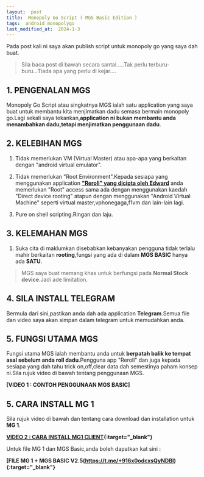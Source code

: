 ```yaml
---
layout:  post
title:  Monopoly Go Script ( MGS Basic Edition )
tags:  android monopolygo
last_modified_at:  2024-1-3
---
```

Pada post kali ni saya akan publish script untuk monopoly go yang saya dah buat.

> Sila baca post di bawah secara santai.....Tak perlu terburu-buru...Tiada apa yang perlu di kejar....

## 1. PENGENALAN MGS
Monopoly Go Script atau singkatnya MGS ialah satu application yang saya buat untuk membantu kita menjimatkan dadu semasa bermain monopoly go.Lagi sekali saya tekankan,**application ni bukan membantu anda menambahkan dadu,tetapi menjimatkan penggunaan dadu**.

## 2. KELEBIHAN MGS 
1. Tidak memerlukan VM (Virtual Master) atau apa-apa yang berkaitan dengan "android virtual emulator".

2. Tidak memerlukan "Root Environment".Kepada sesiapa yang menggunakan application **["Reroll" yang dicipta oleh Edward](https://discord.com/invite/monopolysecrets)** anda memerlukan "Root" access sama ada dengan menggunakan kaedah "Direct device rooting" atapun dengan menggunakan "Android Virtual Machine" seperti virtual master,vphonegaga,f1vm dan lain-lain lagi.

3. Pure on shell scripting.Ringan dan laju.

## 3. KELEMAHAN MGS
1. Suka cita di maklumkan disebabkan kebanyakan pengguna tidak terlalu mahir berkaitan **rooting**,fungsi yang ada di dalam **MGS BASIC** hanya ada **SATU**.

> MGS saya buat memang khas untuk berfungsi pada **Normal Stock device**.Jadi ade limitation.

## 4. SILA INSTALL TELEGRAM
Bermula dari sini,pastikan anda dah ada application **Telegram**.Semua file dan video saya akan simpan dalam telegram untuk memudahkan anda.

## 5. FUNGSI UTAMA MGS
Fungsi utama MGS ialah membantu anda untuk **berpatah balik ke tempat asal sebelum anda roll dadu**.Pengguna app "Reroll" dan juga kepada sesiapa yang dah tahu trick on,off,clear data dah semestinya paham konsep ni.Sila rujuk video di bawah tentang penggunaan MGS.

**[VIDEO 1 : CONTOH PENGGUNAAN MGS BASIC]**

## 5. CARA INSTALL MG 1
Sila rujuk video di bawah dan tentang cara download dan installation untuk **MG 1**.

**[VIDEO 2 : CARA INSTALL MG1 CLIENT](httls://www.test.com){:target="_blank"}**

Untuk file MG 1 dan MGS Basic,anda boleh dapatkan kat sini :

**[FILE MG 1 + MGS BASIC V2.5(https://t.me/+916x0odcxsQyNDBl){:target="_blank"}**

